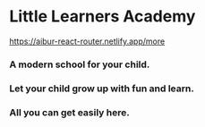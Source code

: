 # Little Learners Academy

https://aibur-react-router.netlify.app/more

### A modern school for your child.
### Let your child grow up with fun and learn.
### All you can get easily here.
